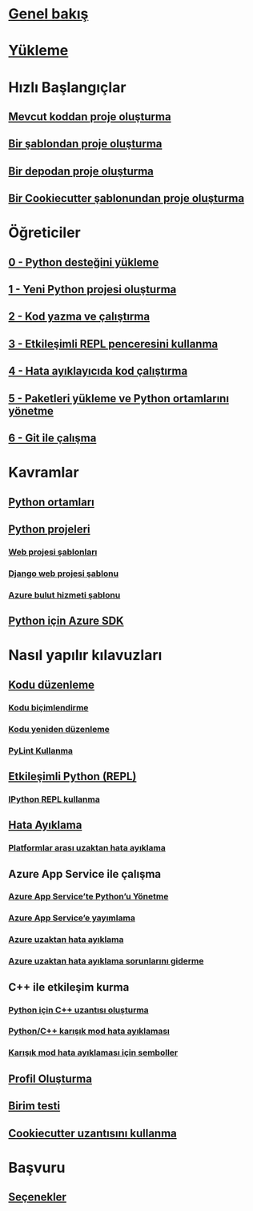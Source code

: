 # [Genel bakış](overview-of-python-tools-for-visual-studio.md)
# [Yükleme](installing-python-support-in-visual-studio.md)
# Hızlı Başlangıçlar
## [Mevcut koddan proje oluşturma](quickstart-01-project-from-existing.md)
## [Bir şablondan proje oluşturma](quickstart-02-project-from-template.md)
## [Bir depodan proje oluşturma](quickstart-03-project-from-repository.md)
## [Bir Cookiecutter şablonundan proje oluşturma](quickstart-04-project-from-cookiecutter.md)
# Öğreticiler
## [0 - Python desteğini yükleme](tutorial-working-with-python-in-visual-studio-step-00-installation.md)
## [1 - Yeni Python projesi oluşturma](tutorial-working-with-python-in-visual-studio-step-01-create-project.md)
## [2 - Kod yazma ve çalıştırma](tutorial-working-with-python-in-visual-studio-step-02-writing-code.md)
## [3 - Etkileşimli REPL penceresini kullanma](tutorial-working-with-python-in-visual-studio-step-03-interactive-repl.md)
## [4 - Hata ayıklayıcıda kod çalıştırma](tutorial-working-with-python-in-visual-studio-step-04-debugging.md)
## [5 - Paketleri yükleme ve Python ortamlarını yönetme](tutorial-working-with-python-in-visual-studio-step-05-installing-packages.md)
## [6 - Git ile çalışma](tutorial-working-with-python-in-visual-studio-step-06-working-with-git.md)
# Kavramlar
## [Python ortamları](managing-python-environments-in-visual-studio.md)
## [Python projeleri](managing-python-projects-in-visual-studio.md)
### [Web projesi şablonları](template-web.md)
### [Django web projesi şablonu](template-django.md)
### [Azure bulut hizmeti şablonu](template-azure-cloud-service.md)
## [Python için Azure SDK](azure-sdk-for-python.md)
# Nasıl yapılır kılavuzları
## [Kodu düzenleme](code-editing.md)
### [Kodu biçimlendirme](code-formatting.md)
### [Kodu yeniden düzenleme](code-refactoring.md)
### [PyLint Kullanma](code-pylint.md)
## [Etkileşimli Python (REPL)](interactive-repl.md)
### [IPython REPL kullanma](interactive-repl-ipython.md)
## [Hata Ayıklama](debugging.md)
### [Platformlar arası uzaktan hata ayıklama](debugging-cross-platform-remote.md)
## Azure App Service ile çalışma
### [Azure App Service’te Python’u Yönetme](managing-python-on-azure-app-service.md)
### [Azure App Service’e yayımlama](publishing-to-azure.md)
### [Azure uzaktan hata ayıklama](debugging-azure-remote.md)
### [Azure uzaktan hata ayıklama sorunlarını giderme](debugging-azure-remote-troubleshooting.md)
## C++ ile etkileşim kurma
### [Python için C++ uzantısı oluşturma](working-with-c-cpp-python-in-visual-studio.md)
### [Python/C++ karışık mod hata ayıklaması](debugging-mixed-mode.md)
### [Karışık mod hata ayıklaması için semboller](debugging-symbols-for-mixed-mode.md)
## [Profil Oluşturma](profiling.md)
## [Birim testi](unit-testing.md)
## [Cookiecutter uzantısını kullanma](cookiecutter.md)
# Başvuru
## [Seçenekler](options.md)
